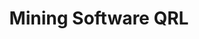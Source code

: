 ---
id: mining-software
title: Mining Software QRL
hide_title: false
hide_table_of_contents: false
sidebar_label: Mining Software QRL
sidebar_position: 4
pagination_label: Mining Software QRL
custom_edit_url: https://github.com/theqrl/documentation/edit/master/docs/basics/what-is-qrl.md
description: Mining QRL
keywords:
  - docs
  - mining
image: /assets/img/icons/yellow.png

---